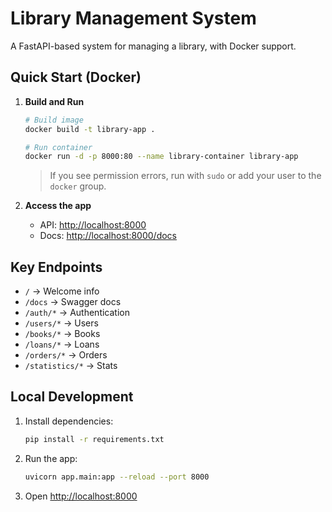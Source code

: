 # Library Management System  

A FastAPI-based system for managing a library, with Docker support.  

## Quick Start (Docker)  

1. **Build and Run**  
   ```bash
   # Build image
   docker build -t library-app .
   
   # Run container
   docker run -d -p 8000:80 --name library-container library-app
   ```
   > If you see permission errors, run with `sudo` or add your user to the `docker` group.  

2. **Access the app**  
   - API: [http://localhost:8000](http://localhost:8000)  
   - Docs: [http://localhost:8000/docs](http://localhost:8000/docs)  

## Key Endpoints  

- `/` → Welcome info  
- `/docs` → Swagger docs    
- `/auth/*` → Authentication  
- `/users/*` → Users  
- `/books/*` → Books  
- `/loans/*` → Loans  
- `/orders/*` → Orders  
- `/statistics/*` → Stats  

## Local Development  

1. Install dependencies:  
   ```bash
   pip install -r requirements.txt
   ```  

2. Run the app:  
   ```bash
   uvicorn app.main:app --reload --port 8000
   ```  

3. Open [http://localhost:8000](http://localhost:8000)  
